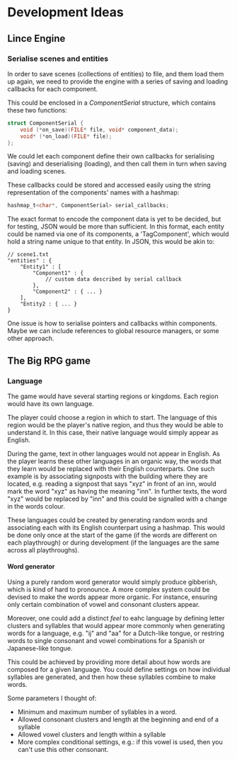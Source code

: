 # Development Ideas

## Lince Engine

### Serialise scenes and entities
In order to save scenes (collections of entities) to file,
and them load them up again, we need to provide the engine
with a series of saving and loading callbacks for each component.

This could be enclosed in a _ComponentSerial_ structure, which contains these two functions:
```c
struct ComponentSerial {
    void (*on_save)(FILE* file, void* component_data);
    void* (*on_load)(FILE* file);
};
```
We could let each component define their own callbacks for serialising (saving) and deserialising (loading), and then call them in turn when saving and loading scenes.

These callbacks could be stored and accessed easily using the string representation of the components' names with a hashmap:
```c
hashmap_t<char*, ComponentSerial> serial_callbacks;
```

The exact format to encode the component data is yet to be decided, but for testing, JSON would be more than sufficient. In this format, each entity could be named via one of its components, a 'TagComponent', which would hold a string name unique to that entity. In JSON, this would be akin to:
```
// scene1.txt
"entities" : {
    "Entity1" : [
        "Component1" : {
            // custom data described by serial callback
        },
        "Component2" : { ... }
    ],
    "Entity2 : { ... }
}
```

One issue is how to serialise pointers and callbacks within components.
Maybe we can include references to global resource managers, or some other approach.


## The Big RPG game

### Language
The game would have several starting regions or kingdoms. Each region would have its own language.

The player could choose a region in which to start. The language of this region would be the player's native region, and thus they would be able to understand it. In this case, their native language would simply appear as English.

During the game, text in other languages would not appear in English.
As the player learns these other languages in an organic way, the words that they learn would be replaced with their English counterparts. One such example is by associating signposts with the building where they are located, e.g. reading a signpost that says "xyz" in front of an inn, would mark the word "xyz" as having the meaning "inn". In further texts, the word "xyz" would be replaced by "inn" and this could be signalled with a change in the words colour.

These languages could be created by generating random words and associating each with its English counterpart using a hashmap. This would be done only once at the start of the game (if the words are different on each playthrough) or during development (if the languages are the same across all playthroughs).

#### Word generator

Using a purely random word generator would simply produce gibberish, which is kind of hard to pronounce. A more complex system could be devised to make the words appear more organic. For instance, ensuring only certain combination of vowel and consonant clusters appear.

Moreover, one could add a distinct _feel_ to eahc language by defining letter clusters and syllables that would appear more commonly when generating words for a language, e.g. "ij" and "aa" for a Dutch-like tongue, or restring words to single consonant and vowel combinations for a Spanish or Japanese-like tongue.

This could be achieved by providing more detail about how words are composed for a given language. You could define settings on how individual syllables are generated, and then how these syllables combine to make words.

Some parameters I thought of:

* Minimum and maximum number of syllables in a word.
* Allowed consonant clusters and length at the beginning and end of a syllable
* Allowed vowel clusters and length within a syllable
* More complex conditional settings, e.g.: if this vowel is used, then you can't use this other consonant.

